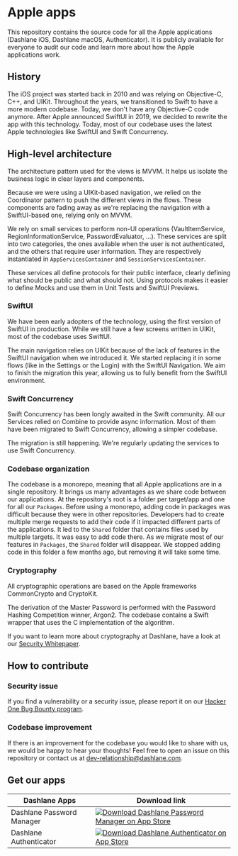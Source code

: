 # Apple apps
This repository contains the source code for all the Apple applications (Dashlane iOS, Dashlane macOS, Authenticator). It is publicly available for everyone to audit our code and learn more about how the Apple applications work.

## History

The iOS project was started back in 2010 and was relying on Objective-C, C++, and UIKit. Throughout the years, we transitioned to Swift to have a more modern codebase. Today, we don't have any Objective-C code anymore. After Apple announced SwiftUI in 2019, we decided to rewrite the app with this technology. Today, most of our codebase uses the latest Apple technologies like SwiftUI and Swift Concurrency.

## High-level architecture

The architecture pattern used for the views is MVVM. It helps us isolate the business logic in clear layers and components.

Because we were using a UIKit-based navigation, we relied on the Coordinator pattern to push the different views in the flows. These components are fading away as we're replacing the navigation with a SwiftUI-based one, relying only on MVVM.

We rely on small services to perform non-UI operations (VaultItemService, RegionInformationService, PasswordEvaluator, ...). These services are split into two categories, the ones available when the user is not authenticated, and the others that require user information. They are respectively instantiated in `AppServicesContainer` and `SessionServicesContainer`.

These services all define protocols for their public interface, clearly defining what should be public and what should not. Using protocols makes it easier to define Mocks and use them in Unit Tests and SwiftUI Previews.

### SwiftUI

We have been early adopters of the technology, using the first version of SwiftUI in production. While we still have a few screens written in UIKit, most of the codebase uses SwiftUI.

The main navigation relies on UIKit because of the lack of features in the SwiftUI navigation when we introduced it. We started replacing it in some flows (like in the Settings or the Login) with the SwiftUI Navigation. We aim to finish the migration this year, allowing us to fully benefit from the SwiftUI environment.

### Swift Concurrency

Swift Concurrency has been longly awaited in the Swift community. All our Services relied on Combine to provide async information. Most of them have been migrated to Swift Concurrency, allowing a simpler codebase.

The migration is still happening. We're regularly updating the services to use Swift Concurrency.

### Codebase organization

The codebase is a monorepo, meaning that all Apple applications are in a single repository. It brings us many advantages as we share code between our applications. At the repository's root is a folder per target/app and one for all our `Packages`.
Before using a monorepo, adding code in packages was difficult because they were in other repositories. Developers had to create multiple merge requests to add their code if it impacted different parts of the applications. It led to the `Shared` folder that contains files used by multiple targets. It was easy to add code there. As we migrate most of our features in `Packages`, the `Shared` folder will disappear. We stopped adding code in this folder a few months ago, but removing it will take some time.

### Cryptography

All cryptographic operations are based on the Apple frameworks CommonCrypto and CryptoKit.

The derivation of the Master Password is performed with the Password Hashing Competition winner, Argon2. The codebase contains a Swift wrapper that uses the C implementation of the algorithm.

If you want to learn more about cryptography at Dashlane, have a look at our [Security Whitepaper](https://www.dashlane.com/download/whitepaper-en.pdf).

## How to contribute

### Security issue

If you find a vulnerability or a security issue, please report it on our [Hacker One Bug Bounty program](https://hackerone.com/dashlane).

### Codebase improvement

If there is an improvement for the codebase you would like to share with us, we would be happy to hear your thoughts! Feel free to open an issue on this repository or contact us at dev-relationship@dashlane.com.

## Get our apps

|  Dashlane Apps |  Download link | 
|---|---|
| Dashlane Password Manager   |  <a href="https://apps.apple.com/app/dashlane/id517914548"><img alt="Download Dashlane Password Manager on App Store" src="https://developer.apple.com/assets/elements/badges/download-on-the-app-store.svg"></a>  |
| Dashlane Authenticator   |  <a href="https://apps.apple.com/app/dashlane-authenticator/id1582978196"><img alt="Download Dashlane Authenticator on App Store" src="https://developer.apple.com/assets/elements/badges/download-on-the-app-store.svg"></a>  |
